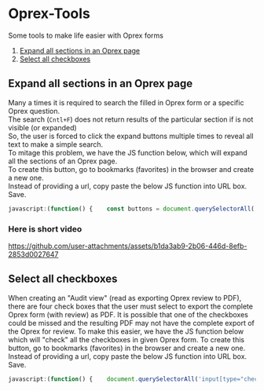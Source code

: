 # Oprex-Tools
Some tools to make life easier with Oprex forms
1. [Expand all sections in an Oprex page](https://github.com/prasannarajaram/Oprex-Tools/blob/main/README.md#expand-all-sections-in-an-oprex-page)
2. [Select all checkboxes](https://github.com/prasannarajaram/Oprex-Tools/blob/main/README.md#select-all-checkboxes)

## Expand all sections in an Oprex page
Many a times it is required to search the filled in Oprex form or a specific Oprex question.  
The search (`Cntl+F`) does not return results of the particular section if is not visible (or expanded)  
So, the user is forced to click the expand buttons multiple times to reveal all text to make a simple search.  
To mitage this problem, we have the JS function below, which will expand all the sections of an Oprex page.  
To create this button, go to bookmarks (favorites) in the browser and create a new one.  
Instead of providing a url, copy paste the below JS function into URL box. Save.  
```javascript
javascript:(function() {    const buttons = document.querySelectorAll('span[id^="expand-arrow"]');    buttons.forEach(btn => btn.click());})();
```
### Here is short video
https://github.com/user-attachments/assets/b1da3ab9-2b06-446d-8efb-2853d0027647

## Select all checkboxes
When creating an "Audit view" (read as exporting Oprex review to PDF), there are four check boxes that the user must select to export the complete Oprex form (with review) as PDF.
It is possible that one of the checkboxes could be missed and the resulting PDF may not have the complete export of the Oprex for review.
To make this easier, we have the JS function below which will "check" all the checkboxes in given Oprex form.
To create this button, go to bookmarks (favorites) in the browser and create a new one.  
Instead of providing a url, copy paste the below JS function into URL box. Save.  
```javascript
javascript:(function() {    document.querySelectorAll('input[type="checkbox"]').forEach(cb => cb.click());    })();
```

